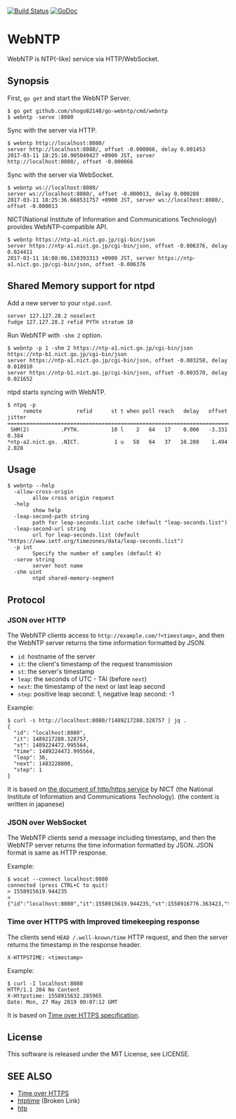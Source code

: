 [![Build Status](https://travis-ci.com/shogo82148/go-webntp.svg?branch=master)](https://travis-ci.com/shogo82148/go-webntp)
[![GoDoc](https://godoc.org/github.com/shogo82148/go-webntp?status.svg)](https://godoc.org/github.com/shogo82148/go-webntp)

# WebNTP

WebNTP is NTP(-like) service via HTTP/WebSocket.

## Synopsis

First, `go get` and start the WebNTP Server.

``` plain
$ go get github.com/shogo82148/go-webntp/cmd/webntp
$ webntp -serve :8080
```

Sync with the server via HTTP.

``` plain
$ webntp http://localhost:8080/
server http://localhost:8080/, offset -0.000066, delay 0.001453
2017-03-11 18:25:10.905049427 +0900 JST, server http://localhost:8080/, offset -0.000066
```

Sync with the server via WebSocket.

``` plain
$ webntp ws://localhost:8080/
server ws://localhost:8080/, offset -0.000013, delay 0.000288
2017-03-11 18:25:36.668531757 +0900 JST, server ws://localhost:8080/, offset -0.000013
```

NICT(National Institute of Information and Communications Technology) provides WebNTP-compatible API.

``` plain
$ webntp https://ntp-a1.nict.go.jp/cgi-bin/json
server https://ntp-a1.nict.go.jp/cgi-bin/json, offset -0.006376, delay 0.024411
2017-03-11 16:08:06.150393313 +0900 JST, server https://ntp-a1.nict.go.jp/cgi-bin/json, offset -0.006376
```

## Shared Memory support for ntpd

Add a new server to your `ntpd.conf`.

``` plain
server 127.127.28.2 noselect
fudge 127.127.28.2 refid PYTH stratum 10
```

Run WebNTP with `-shm 2` option.

``` plain
$ webntp -p 1 -shm 2 https://ntp-a1.nict.go.jp/cgi-bin/json https://ntp-b1.nict.go.jp/cgi-bin/json
server https://ntp-a1.nict.go.jp/cgi-bin/json, offset -0.003258, delay 0.018910
server https://ntp-b1.nict.go.jp/cgi-bin/json, offset -0.003570, delay 0.021652
```

ntpd starts syncing with WebNTP.

``` plain
$ ntpq -p
     remote           refid      st t when poll reach   delay   offset  jitter
==============================================================================
 SHM(2)          .PYTH.          10 l    2   64   17    0.000   -3.331   0.384
*ntp-a2.nict.go. .NICT.           1 u   58   64   37   10.280    1.494   2.028
```


## Usage

``` plain
$ webntp --help
  -allow-cross-origin
    	allow cross origin request
  -help
    	show help
  -leap-second-path string
    	path for leap-seconds.list cache (default "leap-seconds.list")
  -leap-second-url string
    	url for leap-seconds.list (default "https://www.ietf.org/timezones/data/leap-seconds.list")
  -p int
    	Specify the number of samples (default 4)
  -serve string
    	server host name
  -shm uint
    	ntpd shared-memory-segment
```


## Protocol

### JSON over HTTP

The WebNTP clients access to `http://example.com/?<timestamp>`,
and then the WebNTP server returns the time information formatted by JSON.

- `id`: hostname of the server
- `it`: the client's timestamp of the request transmission
- `st`: the server's timestamp
- `leap`: the seconds of UTC - TAI (before `next`)
- `next`: the timestamp of the next or last leap second 
- `step`: positive leap second: 1, negative leap second: -1

Example:

``` plain
$ curl -s http://localhost:8080/?1489217288.328757 | jq .
{
  "id": "localhost:8080",
  "it": 1489217288.328757,
  "st": 1489224472.995564,
  "time": 1489224472.995564,
  "leap": 36,
  "next": 1483228800,
  "step": 1
}
```

It is based on [the document of http/https service](http://www.nict.go.jp/JST/http.html) by NICT (the National Institute of Information and Communications Technology).
(the content is written in japanese)

### JSON over WebSocket

The WebNTP clients send a message including timestamp,
and then the WebNTP server returns the time information formatted by JSON.
JSON format is same as HTTP response.

Example:

```plain
$ wscat --connect localhost:8080
connected (press CTRL+C to quit)
> 1558915619.944235
< {"id":"localhost:8080","it":1558915619.944235,"st":1558916776.363423,"time":1558916776.363423,"leap":36,"next":1483228800.000000,"step":1}
```

### Time over HTTPS with Improved timekeeping response

The clients send `HEAD /.well-known/time` HTTP request,
and then the server returns the timestamp in the response header.

```plain
X-HTTPSTIME: <timestamp>
```

Example:

```plain
$ curl -I localhost:8080
HTTP/1.1 204 No Content
X-Httpstime: 1558915632.285965
Date: Mon, 27 May 2019 00:07:12 GMT
```

It is based on [Time over HTTPS specification](http://phk.freebsd.dk/time/20151129/).

## License

This software is released under the MIT License, see LICENSE.


## SEE ALSO

- [Time over HTTPS](http://phk.freebsd.dk/time/20151129/)
- [htptime](http://www.htptime.org/index.html) (Broken Link)
- [htp](http://www.vervest.org/htp/)
